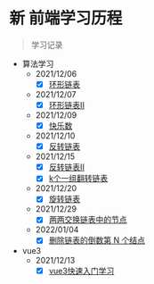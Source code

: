 # 新 前端学习历程

> 学习记录
- 算法学习
    - 2021/12/06 
        - [x]  [环形链表](https://juejin.cn/post/7038508588813254664#heading-0)
    - 2021/12/07
        - [x]  [环形链表II](https://juejin.cn/post/7038874653049225246)
    - 2021/12/09
        - [x]  [快乐数](https://juejin.cn/post/7039628287269666830)
    - 2021/12/10
        - [x]  [反转链表](https://juejin.cn/post/7040013199248195592)
    - 2021/12/15
        - [x]  [反转链表II](https://juejin.cn/post/7040013199248195592)
        - [x]  [k个一组翻转链表](https://juejin.cn/post/7041862839560044580)
    - 2021/12/20
        - [x]  [旋转链表](https://juejin.cn/post/7043635262823333902)
    - 2021/12/29
        - [x]  [两两交换链表中的节点](https://juejin.cn/post/7047010140259614734)
    
    - 2022/01/04
        - [x]  [删除链表的倒数第 N 个结点](https://juejin.cn/post/7049254577148788773/)
- vue3
    - 2021/12/13
        - [x] [vue3快速入门学习](https://juejin.cn/post/7041146016199868447/)